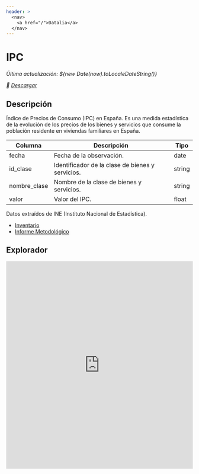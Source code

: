```yaml
---
header: >
  <nav>
    <a href="/">Datalia</a>
  </nav>
---
```

# IPC

<div class="grid grid-cols-4">
<div class="card">

_Última actualización:  ${new Date(now).toLocaleDateString()}_

</div>
<div class="card">

_💾 [Descargar](https://huggingface.co/datasets/datonic/spain_ipc)_

</div>
</div>

## Descripción

Índice de Precios de Consumo (IPC) en España.
Es una medida estadística de la evolución de los precios de los bienes y servicios que consume la población residente en viviendas familiares en España.

| Columna      | Descripción                                      | Tipo     |
|--------------|--------------------------------------------------|----------|
| fecha        | Fecha de la observación.                         | date     |
| id_clase     | Identificador de la clase de bienes y servicios. | string   |
| nombre_clase | Nombre de la clase de bienes y servicios.        | string   |
| valor        | Valor del IPC.                                   | float    |

Datos extraídos de INE (Instituto Nacional de Estadística).

- [Inventario](https://www.ine.es/dyngs/IOE/es/operacion.htm?numinv=30138)
- [Informe Metodológico](https://www.ine.es/dynt3/metadatos/es/RespuestaDatos.htm?oe=30138)

## Explorador

<iframe
  src="https://huggingface.co/datasets/datonic/spain_ipc/embed/viewer/default/train"
  frameborder="0"
  width="100%"
  height="560px"
></iframe>
